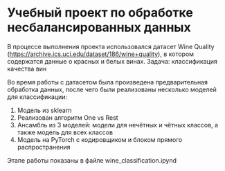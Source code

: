 # Учебный проект по обработке несбалансированных данных

В процессе выполнения проекта использовался датасет Wine Quality (https://archive.ics.uci.edu/dataset/186/wine+quality), в котором содержатся данные о красных и белых винах. 
Задача: классификация качества вин

Во время работы с датасетом была произведена предварительная обработка данных, после чего были реализованы несколько моделей для классификации:
1) Модель из sklearn
2) Реализован алгоритм One vs Rest
3) Ансамбль из 3 моделей: модели для нечётных и чётных классов, а также модель для всех классов
4) Модель на PyTorch с кодировщиком и блоком прямого распространения

Этапе работы показаны в файле wine_classification.ipynd
